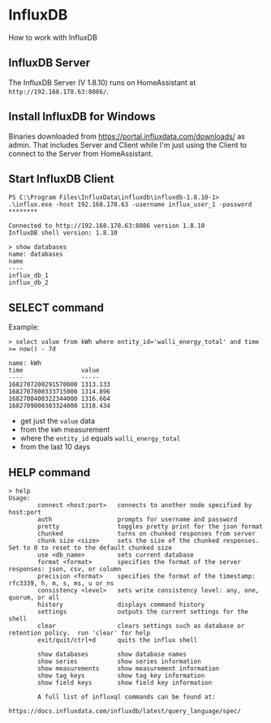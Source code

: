 # InfluxDB
How to work with InfluxDB

## InfluxDB Server
The InfluxDB Server (V 1.8.10) runs on HomeAssistant at ``http://192.168.178.63:8086/``.

## Install InfluxDB for Windows
Binaries downloaded from https://portal.influxdata.com/downloads/ as admin.
That includes Server and Client while I'm just using the Client to connect to the Server from HomeAssistant.

## Start InfluxDB Client
```
PS C:\Program Files\InfluxData\influxdb\influxdb-1.8.10-1> .\influx.exe -host 192.168.178.63 -username influx_user_1 -password ********

Connected to http://192.168.178.63:8086 version 1.8.10
InfluxDB shell version: 1.8.10

> show databases
name: databases
name
----
influx_db_1
influx_db_2
```

## SELECT command
Example:
```
> select value from kWh where entity_id='walli_energy_total' and time >= now() - 7d

name: kWh
time                value
----                -----
1682707200291570000 1313.133
1682707800333715000 1314.896
1682708400322344000 1316.664
1682709000303324000 1318.434
```
- get just the `value` data
- from the `kWh` measurement
- where the `entity_id` equals `walli_energy_total`
- from the last 10 days

## HELP command
```
> help
Usage:
        connect <host:port>   connects to another node specified by host:port
        auth                  prompts for username and password
        pretty                toggles pretty print for the json format
        chunked               turns on chunked responses from server
        chunk size <size>     sets the size of the chunked responses.  Set to 0 to reset to the default chunked size
        use <db_name>         sets current database
        format <format>       specifies the format of the server responses: json, csv, or column
        precision <format>    specifies the format of the timestamp: rfc3339, h, m, s, ms, u or ns
        consistency <level>   sets write consistency level: any, one, quorum, or all
        history               displays command history
        settings              outputs the current settings for the shell
        clear                 clears settings such as database or retention policy.  run 'clear' for help
        exit/quit/ctrl+d      quits the influx shell

        show databases        show database names
        show series           show series information
        show measurements     show measurement information
        show tag keys         show tag key information
        show field keys       show field key information

        A full list of influxql commands can be found at:
        https://docs.influxdata.com/influxdb/latest/query_language/spec/
```